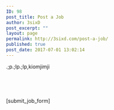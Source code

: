 ```yaml
---
ID: 98
post_title: Post a Job
author: 3sixD
post_excerpt: ""
layout: page
permalink: http://3sixd.com/post-a-job/
published: true
post_date: 2017-07-01 13:02:14
---
```

.;p.;lp.;lp,kiomjimji

&nbsp;

&nbsp;

[submit_job_form]